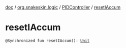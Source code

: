 [doc](../../index.md) / [org.snakeskin.logic](../index.md) / [PIDController](index.md) / [resetIAccum](./reset-i-accum.md)

# resetIAccum

`@Synchronized fun resetIAccum(): `[`Unit`](https://kotlinlang.org/api/latest/jvm/stdlib/kotlin/-unit/index.html)
